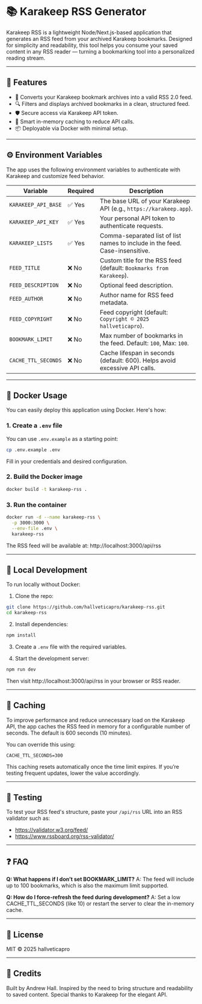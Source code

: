 # 📚 Karakeep RSS Generator

Karakeep RSS is a lightweight Node/Next.js-based application that generates an RSS feed from your archived Karakeep bookmarks. Designed for simplicity and readability, this tool helps you consume your saved content in any RSS reader — turning a bookmarking tool into a personalized reading stream.

---

## 🚀 Features

- 📰 Converts your Karakeep bookmark archives into a valid RSS 2.0 feed.
- 🔍 Filters and displays archived bookmarks in a clean, structured feed.
- 🛡️ Secure access via Karakeep API token.
- 🧠 Smart in-memory caching to reduce API calls.
- 📦 Deployable via Docker with minimal setup.

---

## ⚙️ Environment Variables

The app uses the following environment variables to authenticate with Karakeep and customize feed behavior.

| Variable               | Required | Description                                                                 |
|------------------------|----------|-----------------------------------------------------------------------------|
| `KARAKEEP_API_BASE`    | ✅ Yes   | The base URL of your Karakeep API (e.g., `https://karakeep.app`).           |
| `KARAKEEP_API_KEY`     | ✅ Yes   | Your personal API token to authenticate requests.                          |
| `KARAKEEP_LISTS`       | ✅ Yes   | Comma-separated list of list names to include in the feed. Case-insensitive. |
| `FEED_TITLE`           | ❌ No    | Custom title for the RSS feed (default: `Bookmarks from Karakeep`).        |
| `FEED_DESCRIPTION`     | ❌ No    | Optional feed description.                                                 |
| `FEED_AUTHOR`          | ❌ No    | Author name for RSS feed metadata.                                         |
| `FEED_COPYRIGHT`       | ❌ No    | Feed copyright (default: `Copyright © 2025 hallveticapro`).                |
| `BOOKMARK_LIMIT`       | ❌ No    | Max number of bookmarks in the feed. Default: `100`, Max: `100`.           |
| `CACHE_TTL_SECONDS`    | ❌ No    | Cache lifespan in seconds (default: 600). Helps avoid excessive API calls.  |

---

## 🐳 Docker Usage

You can easily deploy this application using Docker. Here's how:

### 1. Create a `.env` file

You can use `.env.example` as a starting point:

```bash
cp .env.example .env
```

Fill in your credentials and desired configuration.

### 2. Build the Docker image

```bash
docker build -t karakeep-rss .
```

### 3. Run the container

```bash
docker run -d --name karakeep-rss \
  -p 3000:3000 \
  --env-file .env \
  karakeep-rss
```

The RSS feed will be available at:
http://localhost:3000/api/rss

---

## 🔧 Local Development

To run locally without Docker:

1. Clone the repo:

```bash
git clone https://github.com/hallveticapro/karakeep-rss.git
cd karakeep-rss
```

2. Install dependencies:

```bash
npm install
```

3. Create a `.env` file with the required variables.

4. Start the development server:

```bash
npm run dev
```

Then visit http://localhost:3000/api/rss in your browser or RSS reader.

---

## 🧠 Caching

To improve performance and reduce unnecessary load on the Karakeep API, the app caches the RSS feed in memory for a configurable number of seconds. The default is 600 seconds (10 minutes).

You can override this using:

```env
CACHE_TTL_SECONDS=300
```

This caching resets automatically once the time limit expires. If you’re testing frequent updates, lower the value accordingly.

---

## 🧪 Testing

To test your RSS feed's structure, paste your `/api/rss` URL into an RSS validator such as:

- https://validator.w3.org/feed/
- https://www.rssboard.org/rss-validator/

---

## ❓ FAQ

**Q: What happens if I don’t set BOOKMARK_LIMIT?**
A: The feed will include up to 100 bookmarks, which is also the maximum limit supported.

**Q: How do I force-refresh the feed during development?**
A: Set a low CACHE_TTL_SECONDS (like 10) or restart the server to clear the in-memory cache.

---

## 📄 License

MIT © 2025 hallveticapro

---

## 🙌 Credits

Built by Andrew Hall. Inspired by the need to bring structure and readability to saved content.
Special thanks to Karakeep for the elegant API.
